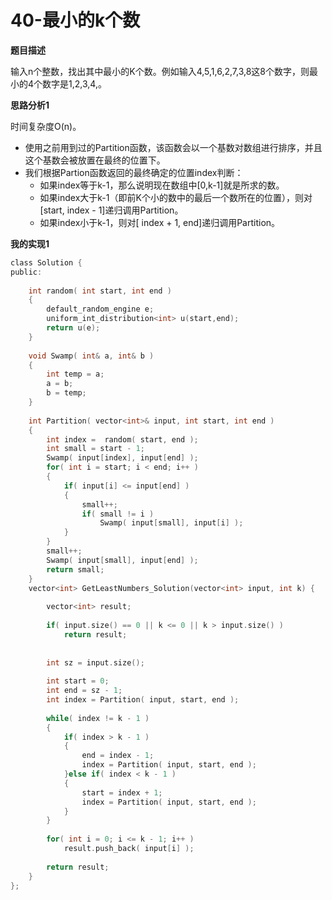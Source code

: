 # 40-最小的k个数

**题目描述**

输入n个整数，找出其中最小的K个数。例如输入4,5,1,6,2,7,3,8这8个数字，则最小的4个数字是1,2,3,4,。

**思路分析1**

时间复杂度O(n)。

-	使用之前用到过的Partition函数，该函数会以一个基数对数组进行排序，并且这个基数会被放置在最终的位置下。
-	我们根据Partion函数返回的最终确定的位置index判断：
	-	如果index等于k-1，那么说明现在数组中[0,k-1]就是所求的数。	
	-	如果index大于k-1（即前K个小的数中的最后一个数所在的位置），则对[start, index - 1]递归调用Partition。
	-	如果index小于k-1，则对[ index + 1, end]递归调用Partition。

**我的实现1**

```c
class Solution {
public:
    
    int random( int start, int end )
    {
        default_random_engine e;
        uniform_int_distribution<int> u(start,end);
        return u(e);
    }
    
    void Swamp( int& a, int& b )
    {
        int temp = a;
        a = b;
        b = temp;
    }
    
    int Partition( vector<int>& input, int start, int end )
    {
        int index =  random( start, end );
        int small = start - 1;
        Swamp( input[index], input[end] );
        for( int i = start; i < end; i++ )
        {
            if( input[i] <= input[end] )
            {
                small++;
                if( small != i )
                    Swamp( input[small], input[i] );
            }
        }
        small++;
        Swamp( input[small], input[end] );
        return small;
    }
    vector<int> GetLeastNumbers_Solution(vector<int> input, int k) {
        
        vector<int> result;
       
        if( input.size() == 0 || k <= 0 || k > input.size() )
            return result;
        
        
        int sz = input.size();
        
        int start = 0;
        int end = sz - 1;
        int index = Partition( input, start, end );
        
        while( index != k - 1 )
        {
            if( index > k - 1 )
            {
                end = index - 1;
                index = Partition( input, start, end );
            }else if( index < k - 1 )
            {
                start = index + 1;
                index = Partition( input, start, end );
            }
        }
        
        for( int i = 0; i <= k - 1; i++ )
            result.push_back( input[i] );
        
        return result;
    }
};
```